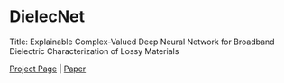 # DielecNet
Title: Explainable Complex-Valued Deep Neural Network for Broadband Dielectric Characterization of Lossy Materials

[Project Page]() | [Paper]()
